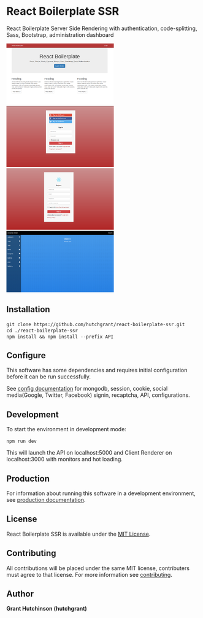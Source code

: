 # React Boilerplate SSR

React Boilerplate Server Side Rendering with authentication, code-splitting,
Sass, Bootstrap, administration dashboard

<a href="https://github.com/hutchgrant/react-boilerplate-ssr/raw/master/docs/screenshots/screen_home.png"><img src="./docs/screenshots/screen_home.png" width="280px"></a>
<a href="https://github.com/hutchgrant/react-boilerplate-ssr/raw/master/docs/screenshots/screen_login.png"><img src="./docs/screenshots/screen_login.png" width="280px"></a>
<a href="https://github.com/hutchgrant/react-boilerplate-ssr/raw/master/docs/screenshots/screen_register.png"><img src="./docs/screenshots/screen_register.png" width="280px"></a>
<a href="https://github.com/hutchgrant/react-boilerplate-ssr/raw/master/docs/screenshots/screen_admin.png"><img src="./docs/screenshots/screen_admin.png" width="280px"></a>

## Installation

```
git clone https://github.com/hutchgrant/react-boilerplate-ssr.git
cd ./react-boilerplate-ssr
npm install && npm install --prefix API
```

## Configure

This software has some dependencies and requires initial configuration before it
can be run successfully.

See
<a href="https://github.com/hutchgrant/react-boilerplate-ssr/blob/master/docs/README_CONFIG.md">config
documentation</a> for mongodb, session, cookie, social media(Google, Twitter,
Facebook) signin, recaptcha, API, configurations.

## Development

To start the environment in development mode:

```
npm run dev
```

This will launch the API on localhost:5000 and Client Renderer on localhost:3000
with monitors and hot loading.

## Production

For information about running this software in a development environment, see
<a href="https://github.com/hutchgrant/react-boilerplate-ssr/blob/master/docs/README_PROD.md">production
documentation</a>.

## License

React Boilerplate SSR is available under the
[MIT License](https://github.com/hutchgrant/react-boilerplate-ssr/blob/master/LICENSE).

## Contributing

All contributions will be placed under the same MIT license, contributers must
agree to that license. For more information see
[contributing](https://github.com/hutchgrant/react-boilerplate-ssr/blob/master/CONTRIBUTING.md).

## Author

**Grant Hutchinson (hutchgrant)**
